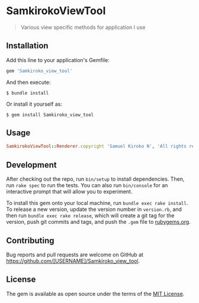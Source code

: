 # SamkirokoViewTool

> Various view specific methods for application I use

## Installation

Add this line to your application's Gemfile:

```ruby
gem 'Samkiroko_view_tool'
```

And then execute:

    $ bundle install

Or install it yourself as:

    $ gem install Samkiroko_view_tool

## Usage

```ruby
SamkirokoViewTool::Renderer.copyright 'Samuel Kiroko N', 'All rights reserved'
```

## Development

After checking out the repo, run `bin/setup` to install dependencies. Then, run `rake spec` to run the tests. You can also run `bin/console` for an interactive prompt that will allow you to experiment.

To install this gem onto your local machine, run `bundle exec rake install`. To release a new version, update the version number in `version.rb`, and then run `bundle exec rake release`, which will create a git tag for the version, push git commits and tags, and push the `.gem` file to [rubygems.org](https://rubygems.org).

## Contributing

Bug reports and pull requests are welcome on GitHub at https://github.com/[USERNAME]/Samkiroko_view_tool.


## License

The gem is available as open source under the terms of the [MIT License](https://opensource.org/licenses/MIT).
